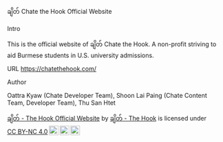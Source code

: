 ချိတ် Chate the Hook Official Website

Intro

This is the official website of ချိတ် Chate the Hook. A non-profit striving to aid Burmese students in U.S. university admissions. 


URL
https://chatethehook.com/

Author

Oattra Kyaw (Chate Developer Team), 
Shoon Lai Paing (Chate Content Team, Developer Team), 
Thu San Htet

<p xmlns:cc="http://creativecommons.org/ns#" xmlns:dct="http://purl.org/dc/terms/"><a property="dct:title" rel="cc:attributionURL" href="https://chatethehook.com/">ချိတ် - The Hook Official Website</a> by <a rel="cc:attributionURL dct:creator" property="cc:attributionName" href="https://chatethehook.com/">ချိတ် - The Hook</a> is licensed under <a href="https://creativecommons.org/licenses/by-nc/4.0/?ref=chooser-v1" target="_blank" rel="license noopener noreferrer" style="display:inline-block;">CC BY-NC 4.0<img style="height:22px!important;margin-left:3px;vertical-align:text-bottom;" src="https://mirrors.creativecommons.org/presskit/icons/cc.svg?ref=chooser-v1" alt=""><img style="height:22px!important;margin-left:3px;vertical-align:text-bottom;" src="https://mirrors.creativecommons.org/presskit/icons/by.svg?ref=chooser-v1" alt=""><img style="height:22px!important;margin-left:3px;vertical-align:text-bottom;" src="https://mirrors.creativecommons.org/presskit/icons/nc.svg?ref=chooser-v1" alt=""></a></p> 
